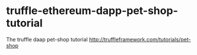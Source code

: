 # truffle-ethereum-dapp-pet-shop-tutorial
The truffle daap pet-shop tutorial http://truffleframework.com/tutorials/pet-shop
